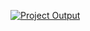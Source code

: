 [![Project Output](https://i.ibb.co/W0fSf5T/penguin-fashion.jpg)](https://codesperk.github.io/penguin-fashion-PH/)
